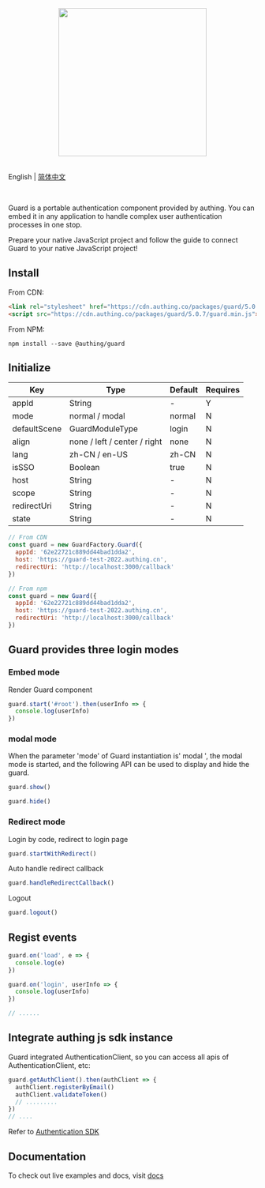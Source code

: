 <div align=center>
  <img width="300" src="https://files.authing.co/authing-console/authing-logo-new-20210924.svg" />
</div>

<br />

English | [简体中文](./README.zh_CN.md)

<br />

Guard is a portable authentication component provided by authing. You can embed it in any application to handle complex user authentication processes in one stop.

Prepare your native JavaScript project and follow the guide to connect Guard to your native JavaScript project!

## Install

From CDN:

``` html
<link rel="stylesheet" href="https://cdn.authing.co/packages/guard/5.0.7/guard.min.css" />
<script src="https://cdn.authing.co/packages/guard/5.0.7/guard.min.js"></script>
```

From NPM:

``` shell
npm install --save @authing/guard
```

## Initialize

|Key|Type|Default|Requires
|-----|----|----|----|
|appId|String| - |Y|
|mode|normal / modal|normal|N|
|defaultScene|GuardModuleType|login|N|
|align|none / left / center / right | none | N | Guard default position|
|lang|zh-CN / en-US|zh-CN|N|
|isSSO|Boolean|true|N|
|host|String| - |N|
|scope|String| - |N|
|redirectUri|String| - |N|
|state|String| - |N|


``` javascript
// From CDN
const guard = new GuardFactory.Guard({
  appId: '62e22721c889dd44bad1dda2',
  host: 'https://guard-test-2022.authing.cn',
  redirectUri: 'http://localhost:3000/callback'
})

// From npm
const guard = new Guard({
  appId: '62e22721c889dd44bad1dda2',
  host: 'https://guard-test-2022.authing.cn',
  redirectUri: 'http://localhost:3000/callback'
})
```

## Guard provides three login modes

### Embed mode

Render Guard component

``` javascript
guard.start('#root').then(userInfo => {
  console.log(userInfo)
})
```

### modal mode

When the parameter 'mode' of Guard instantiation is' modal ', the modal mode is started, and the following API can be used to display and hide the guard.

``` javascript
guard.show()
```

``` javascript
guard.hide()
```

### Redirect mode

Login by code, redirect to login page

``` javascript
guard.startWithRedirect()
```

Auto handle redirect callback

``` javascript
guard.handleRedirectCallback()
```

Logout

``` javascript
guard.logout()
```

## Regist events

``` javascript
guard.on('load', e => {
  console.log(e)
})

guard.on('login', userInfo => {
  console.log(userInfo)
})

// ......
```

## Integrate authing js sdk instance

Guard integrated AuthenticationClient, so you can access all apis of AuthenticationClient, etc:

``` javascript
guard.getAuthClient().then(authClient => {
  authClient.registerByEmail()
  authClient.validateToken()
  // .........
})
// ....
```

Refer to [Authentication SDK](https://docs.authing.cn/v2/reference/sdk-for-node/authentication/) 

## Documentation

To check out live examples and docs, visit [docs](https://docs.authing.cn/v2/reference/guard/v3/mpa.html)
